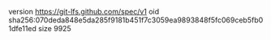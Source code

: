 version https://git-lfs.github.com/spec/v1
oid sha256:070deda848e5da285f9181b451f7c3059ea9893848f5fc069ceb5fb01dfe11ed
size 9925
